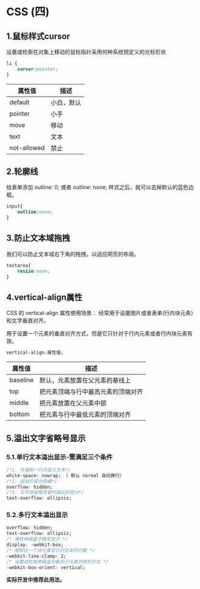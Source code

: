 # CSS (四)



## 1.鼠标样式cursor

设置或检索在对象上移动的鼠标指针采用何种系统预定义的光标形状

```css
li {
    cursor:pointer;
}
```

| 属性值      | 描述       |
| ----------- | ---------- |
| default     | 小白，默认 |
| pointer     | 小手       |
| move        | 移动       |
| text        | 文本       |
| not-allowed | 禁止       |





## 2.轮廓线

给表单添加 outline: 0; 或者 outline: none; 样式之后，就可以去掉默认的蓝色边框。

```css
input{
    outline:none;
}
```



## 3.防止文本域拖拽

我们可以防止文本域右下角的拖拽，以适应网页的布局。

```css
textarea{
    resize:none;
}
```



## 4.vertical-align属性

CSS 的 vertical-align 属性使用场景： 经常用于设置图片或者表单(行内块元素）和文字垂直对齐。

用于设置一个元素的垂直对齐方式，但是它只针对于行内元素或者行内块元素有效。

```css
vertical-align:属性值;
```

| 属性值   | 描述                               |
| -------- | ---------------------------------- |
| baseline | 默认，元素放置在父元素的基线上     |
| top      | 把元素顶端与行中最高元素的顶端对齐 |
| middle   | 把元素放置在父元素中部             |
| bottom   | 把元素与行中最低元素的顶端对齐     |

## 5.溢出文字省略号显示

### 	5.1.单行文本溢出显示-需满足三个条件	

```css
/*1. 先强制一行内显示文本*/
white-space: nowrap; （ 默认 normal 自动换行）
/*2. 超出的部分隐藏*/
overflow: hidden;
/*3. 文字用省略号替代超出的部分*/
text-overflow: ellipsis;
```



### 	5.2.多行文本溢出显示

```css
overflow: hidden;
text-overflow: ellipsis;
/* 弹性伸缩盒子模型显示 */
display: -webkit-box;
/* 限制在一个块元素显示的文本的行数 */
-webkit-line-clamp: 2;
/* 设置或检索伸缩盒对象的子元素的排列方式 */
-webkit-box-orient: vertical;
```

**实际开发中推荐此用法。**